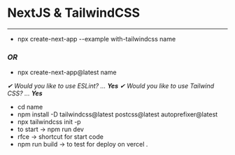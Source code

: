 # NextJS & TailwindCSS

---
- npx create-next-app --example with-tailwindcss name 

###  ***OR***


- npx create-next-app@latest name

*✔ Would you like to use ESLint? … **Yes***
*✔ Would you like to use Tailwind CSS? … **Yes***

- cd name
- npm install -D tailwindcss@latest postcss@latest autoprefixer@latest
- npx tailwindcss init -p
- to start -> npm run dev 
- rfce -> shortcut for start code
- npm run build -> to test for deploy on vercel .

